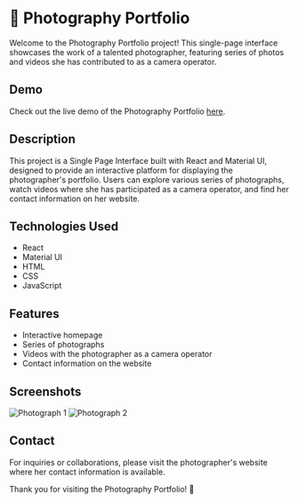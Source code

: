 # 📸 Photography Portfolio

Welcome to the Photography Portfolio project! This single-page interface showcases the work of a talented photographer, featuring series of photos and videos she has contributed to as a camera operator.

## Demo

Check out the live demo of the Photography Portfolio [here](https://admirable-cascaron-37509c.netlify.app/).

## Description

This project is a Single Page Interface built with React and Material UI, designed to provide an interactive platform for displaying the photographer's portfolio. Users can explore various series of photographs, watch videos where she has participated as a camera operator, and find her contact information on her website.

## Technologies Used

- React
- Material UI
- HTML
- CSS
- JavaScript

## Features

- Interactive homepage
- Series of photographs
- Videos with the photographer as a camera operator
- Contact information on the website


## Screenshots

![Photograph 1](images/photo1.jpg)
![Photograph 2](images/photo2.jpg)

## Contact

For inquiries or collaborations, please visit the photographer's website where her contact information is available.

Thank you for visiting the Photography Portfolio! 📸
